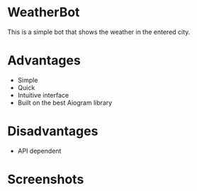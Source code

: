 # WeatherBot
This is a simple bot that shows the weather in the entered city.
# Advantages
- Simple
- Quick
- Intuitive interface
- Built on the best Aiogram library
# Disadvantages 
- API dependent
# Screenshots

